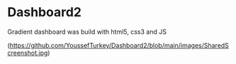 # Dashboard2
Gradient dashboard was build with html5, css3 and JS

(https://github.com/YoussefTurkey/Dashboard2/blob/main/images/SharedScreenshot.jpg)
